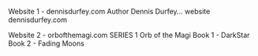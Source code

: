 Website 1 - dennisdurfey.com
Author Dennis Durfey... website dennisdurfey.com

Website 2 - orbofthemagi.com
SERIES 1
Orb of the Magi
Book 1 - DarkStar
Book 2 - Fading Moons